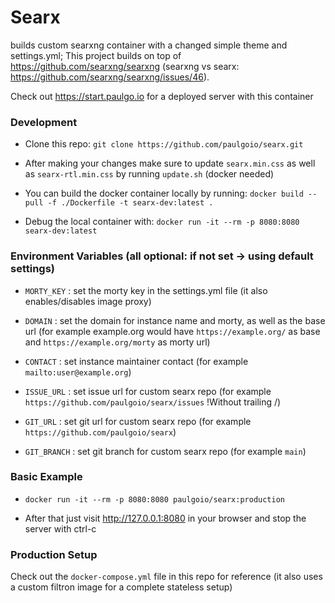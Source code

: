 # Searx

builds custom searxng container with a changed simple theme and settings.yml; This project builds on top of https://github.com/searxng/searxng (searxng vs searx: https://github.com/searxng/searxng/issues/46).

Check out https://start.paulgo.io for a deployed server with this container



### Development

* Clone this repo: ```git clone https://github.com/paulgoio/searx.git```

* After making your changes make sure to update `searx.min.css` as well as `searx-rtl.min.css` by running `update.sh` (docker needed)

* You can build the docker container locally by running: ```docker build --pull -f ./Dockerfile -t searx-dev:latest .```

* Debug the local container with: ```docker run -it --rm -p 8080:8080 searx-dev:latest```



### Environment Variables (all optional: if not set -> using default settings)

* ```MORTY_KEY``` : set the morty key in the settings.yml file (it also enables/disables image proxy)

* ```DOMAIN``` : set the domain for instance name and morty, as well as the base url (for example example.org would have `https://example.org/` as base and `https://example.org/morty` as morty url)

* ```CONTACT``` : set instance maintainer contact (for example `mailto:user@example.org`)

* ```ISSUE_URL``` : set issue url for custom searx repo (for example `https://github.com/paulgoio/searx/issues` !Without trailing /)

* ```GIT_URL``` : set git url for custom searx repo (for example `https://github.com/paulgoio/searx`)

* ```GIT_BRANCH``` : set git branch for custom searx repo (for example `main`)



### Basic Example

* ```docker run -it --rm -p 8080:8080 paulgoio/searx:production```

* After that just visit http://127.0.0.1:8080 in your browser and stop the server with ctrl-c



### Production Setup

Check out the `docker-compose.yml` file in this repo for reference (it also uses a custom filtron image for a complete stateless setup)
